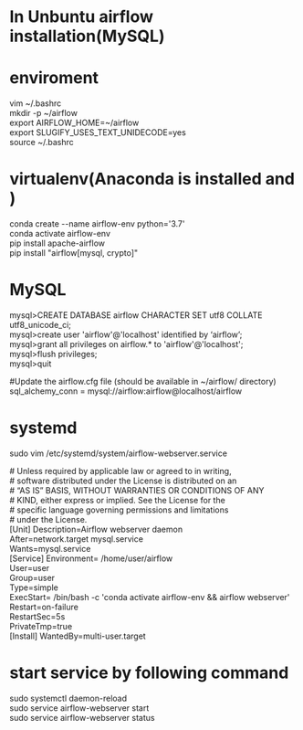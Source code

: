 # In Unbuntu airflow installation(MySQL)

# enviroment  
vim \~/.bashrc    
mkdir -p \~/airflow   
export AIRFLOW_HOME=\~/airflow  
export SLUGIFY_USES_TEXT_UNIDECODE=yes  
source ~/.bashrc  

# virtualenv(Anaconda is installed and )
conda create --name airflow-env python='3.7'  
conda activate airflow-env  
pip install apache-airflow  
pip install "airflow[mysql, crypto]"  

# MySQL
mysql>CREATE DATABASE airflow CHARACTER SET utf8 COLLATE utf8_unicode_ci;  
mysql>create user 'airflow'@'localhost' identified by ‘airflow’;  
mysql>grant all privileges on airflow.* to 'airflow'@'localhost';  
mysql>flush privileges;  
mysql>quit  

#Update the airflow.cfg file (should be available in ~/airflow/ directory)  
sql_alchemy_conn = mysql://airflow:airflow@localhost/airflow

# systemd
sudo vim /etc/systemd/system/airflow-webserver.service

 \# Unless required by applicable law or agreed to in writing,  
 \# software distributed under the License is distributed on an  
 \# “AS IS” BASIS, WITHOUT WARRANTIES OR CONDITIONS OF ANY  
 \# KIND, either express or implied. See the License for the  
 \# specific language governing permissions and limitations  
 \# under the License.  
  [Unit]
  Description=Airflow webserver daemon  
  After=network.target mysql.service  
  Wants=mysql.service  
  [Service]
  Environment= /home/user/airflow   
  User=user  
  Group=user   
  Type=simple  
  ExecStart= /bin/bash -c 'conda activate airflow-env && airflow webserver'  
  Restart=on-failure  
  RestartSec=5s  
  PrivateTmp=true  
  [Install]
  WantedBy=multi-user.target  

# start service by following command
sudo systemctl daemon-reload  
sudo service airflow-webserver start  
sudo service airflow-webserver status  













